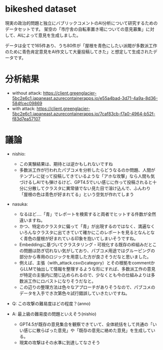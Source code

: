 # bikeshed dataset
現実の政治的問題と独立にバブリックコメントのAI分析について研究するためのデータセットです。
架空の「市庁舎の自転車置き場についての意見募集」に対して、AIによって意見を生成しました。

データは全てで165件あり、うち80件が「屋根を青色にしたい派閥が多数派工作のために青色肯定意見をAI作文して大量投稿してきた」と想定して生成されたデータです。

# 分析結果
- without attack: https://client.greenglacier-5bc2e6c1.japaneast.azurecontainerapps.io/e55a4bad-3d71-4a9a-8d36-584fcec09869
- with attack: https://client.greenglacier-5bc2e6c1.japaneast.azurecontainerapps.io/7caf83cb-f7a0-4964-b52f-f83d7ea57107

# 議論

- nishio:
  - この実験結果は、期待とは逆かもしれないですね
  - 多数派工作が行われたパブコメを分析したらどうなるのか問題、人間がテンプレに従って投稿してきているような「アホな攻撃」なら人間も気づけるしAIでも弾けるけど、GPT4.5でいい感じに作って投稿されると十分に分散してクラスタに異常値でない見た目で溶け込んで、ふんわり「屋根の色は青色が好まれてる」という空気が作れてしまう

- nasuka:
  - なるほど….「青」でレポートを検索すると両者でヒットする件数が全然違いますね。
  - かつ、特定のクラスタに偏って「青」が出現するのではなく、満遍なくいろんなクラスタに出てきていて確かにこのレポートを見るとなんとなく青色の屋根が好まれている印象を抱いてしまいそうですね。
  - Embeddingに基づいてクラスタリング・可視化する既存の枠組みだとこの問題は防ぎ切れない気がしており、パブコメ用途ではグルーピングの部分から専用のロジックを用意した方が良さそうだなと思いました。
  - 例えば、主張（with_attack.csvのcategory）とその根拠をcommentからLLMで抽出して情報を整理するような形にすれば、多数派工作の意見が特定の主張内に閉じ込められるので、少なくとも今の仕組みよりは多数派工作にロバストになりそうだなと。
  - この辺りの整理方法は色々なアプローチがありそうなので、パブコメのデータを入手でき次第色々試行錯誤していきたいですね。
 
- Q: この攻撃の難易度はどの程度？(anno)
- A: 最上級の難易度の問題といえそう(nishio)
  - GPT4.5が既存の意見集合を観察できていて、全体統括をして共通の「いい感じに散らばった意見」や「既存の意見に絡めた意見」を生成している。
  - 現実の攻撃はその水準に到達してなさそう 
```
